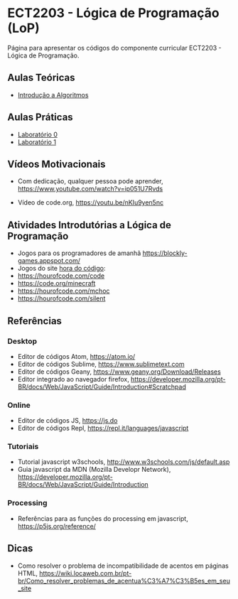 # ECT2203 - Lógica de Programação (LoP)

Página para apresentar os códigos do componente curricular ECT2203 - Lógica de Programação.

## Aulas Teóricas

* [Introdução a Algoritmos](https://github.com/orivaldosantana/ECT2203LoP/tree/master/aula2)

## Aulas Práticas

* [Laboratório 0](https://github.com/orivaldosantana/ECT2203LoP/tree/master/lab0)
* [Laboratório 1](https://github.com/orivaldosantana/ECT2203LoP/tree/master/lab1)

## Vídeos Motivacionais

* Com dedicação, qualquer pessoa pode aprender, <https://www.youtube.com/watch?v=ip051U7Rvds>

* Vídeo de code.org, <https://youtu.be/nKIu9yen5nc>

## Atividades Introdutórias a Lógica de Programação

* Jogos para os programadores de amanhã <https://blockly-games.appspot.com/>  
* Jogos do site [hora do código](code.org):
 * https://hourofcode.com/code
 * https://code.org/minecraft
 * https://hourofcode.com/mchoc
 * https://hourofcode.com/silent


## Referências

### Desktop

* Editor de códigos Atom, <https://atom.io/>
* Editor de códigos Sublime, <https://www.sublimetext.com>
* Editor de códigos Geany, <https://www.geany.org/Download/Releases> 
* Editor integrado ao navegador firefox, <https://developer.mozilla.org/pt-BR/docs/Web/JavaScript/Guide/Introduction#Scratchpad>

### Online  

* Editor de códigos JS, <https://js.do>
* Editor de códigos Repl, <https://repl.it/languages/javascript>


### Tutoriais

* Tutorial javascript w3schools, <http://www.w3schools.com/js/default.asp>
* Guia javascript da MDN (Mozilla Developr Network), <https://developer.mozilla.org/pt-BR/docs/Web/JavaScript/Guide/Introduction>

### Processing

* Referências para as funções do processing em javascript, <https://p5js.org/reference/> 

## Dicas

* Como resolver o problema de incompatibilidade de acentos em páginas HTML, <https://wiki.locaweb.com.br/pt-br/Como_resolver_problemas_de_acentua%C3%A7%C3%B5es_em_seu_site> 
